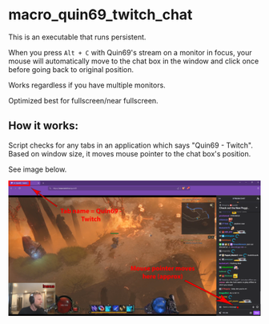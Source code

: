 # macro_quin69_twitch_chat

This is an executable that runs persistent. 

When you press `Alt + C` with Quin69's stream on a monitor in focus, your mouse will automatically move to the chat box in the window and click once before going back to original position.

Works regardless if you have multiple monitors. 

Optimized best for fullscreen/near fullscreen.


## How it works:

Script checks for any tabs in an application which says "Quin69 - Twitch". Based on window size, it moves mouse pointer to the chat box's position.  

See image below.



![Visual guide](img1.png)  
